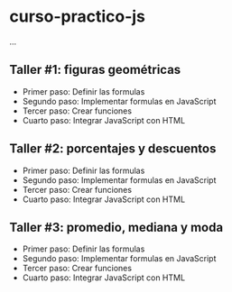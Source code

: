 # curso-practico-js

...

## Taller #1: figuras geométricas

- Primer paso: Definir las formulas
- Segundo paso: Implementar formulas en JavaScript
- Tercer paso: Crear funciones
- Cuarto paso: Integrar JavaScript con HTML

## Taller #2: porcentajes y descuentos

- Primer paso: Definir las formulas
- Segundo paso: Implementar formulas en JavaScript
- Tercer paso: Crear funciones
- Cuarto paso: Integrar JavaScript con HTML

## Taller #3: promedio, mediana y moda

- Primer paso: Definir las formulas
- Segundo paso: Implementar formulas en JavaScript
- Tercer paso: Crear funciones
- Cuarto paso: Integrar JavaScript con HTML